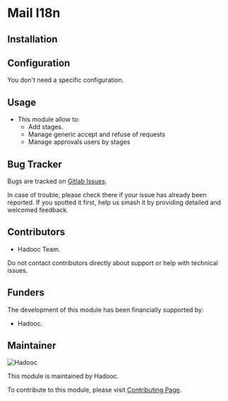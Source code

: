 # Mail I18n

## Installation

## Configuration

You don't need a specific configuration.

## Usage

- This module allow to:
  - Add stages.
  - Manage generic accept and refuse of requests
  - Manage approvals users by stages

## Bug Tracker

Bugs are tracked on [Gitlab Issues](https://gitlab.com/hadooc/odoo/base/issues).

In case of trouble, please check there if your issue has already been reported. If you
spotted it first, help us smash it by providing detailed and welcomed feedback.

## Contributors

- Hadooc Team.

Do not contact contributors directly about support or help with technical issues.

## Funders

The development of this module has been financially supported by:

- Hadooc.

## Maintainer

![Hadooc](https://hadooc.com/logo)

This module is maintained by Hadooc.

To contribute to this module, please visit
[Contributing Page](https://gitlab.com/hadooc/extra/wikis/Contributing).
